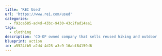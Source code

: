```yaml
---
title: 'REI Used'
url: 'https://www.rei.com/used'
categories:
  - f92ca585-ad4d-43bc-9430-43c2fad14aa1
tags:
  - clothing
description: 'CO-OP owned company that sells reused hiking and outdoor gear and clothing with the goal of preventing waste and getting more people into outdoor activities. They offer gift cards in exchange for your used gear too.'
blueprint: action
id: a5524fb5-a2d4-4d28-a3c9-16abf84159d6
---
```

